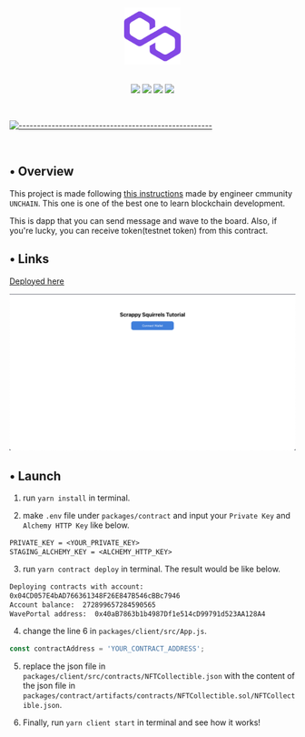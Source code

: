 <p align="center">
  <br />
  <img width="100" src="./assets/polygon_logo.png" alt="ETH Logo">
  <br/>
  <br />
  <p align="center">
<img src="https://img.shields.io/badge/Solidity-0.8.17-blue?logo=solidity"/>
<img src="https://img.shields.io/badge/hardhat-2.13.0-blue"/>
<img src="https://img.shields.io/badge/React-18.2.0-blue?logo=react"/>
<img src="https://img.shields.io/badge/-javascript-blue?logo=javascript"/>
</p>

<br/>


[![-----------------------------------------------------](https://raw.githubusercontent.com/andreasbm/readme/master/assets/lines/colored.png)](#table-of-contents)

<br/>

## • Overview

This project is made following [this instructions](https://app.unchain.tech/learn/Polygon-Generative-NFT/) made by engineer cmmunity `UNCHAIN`. This one is one of the best one to learn blockchain development.

This is dapp that you can send message and wave to the board. Also, if you're lucky, you can receive token(testnet token) from this contract.

## • Links

[Deployed here](https://polygon-generative-nft-puce.vercel.app/)

[![Frontend](assets/frontend.png)](https://polygon-generative-nft-puce.vercel.app/)

## • Launch

1. run `yarn install` in terminal.

2. make `.env` file under `packages/contract` and input your `Private Key` and `Alchemy HTTP Key` like below.

```
PRIVATE_KEY = <YOUR_PRIVATE_KEY>
STAGING_ALCHEMY_KEY = <ALCHEMY_HTTP_KEY>
```

3. run `yarn contract deploy` in terminal. The result would be like below.

```
Deploying contracts with account:  0x04CD057E4bAD766361348F26E847B546cBBc7946
Account balance:  272899657284590565
WavePortal address:  0x40aB7863b1b4987Df1e514cD99791d523AA128A4
```

4. change the line 6 in `packages/client/src/App.js`.

```javascript
const contractAddress = 'YOUR_CONTRACT_ADDRESS';
```

5. replace the json file in `packages/client/src/contracts/NFTCollectible.json` with the content of the json file in `packages/contract/artifacts/contracts/NFTCollectible.sol/NFTCollectible.json`.

6. Finally, run `yarn client start` in terminal and see how it works!
